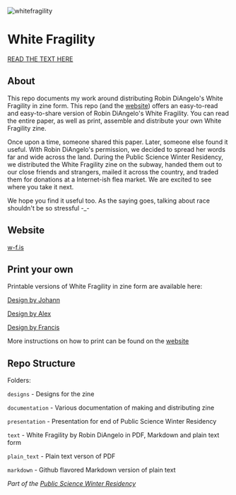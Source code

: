 ![whitefragility](wf.jpg)

# White Fragility

[READ THE TEXT HERE](text/markdown/white_fragility.md)

## About

This repo documents my work around distributing Robin DiAngelo's White Fragility
in zine form. This repo (and the [website](http://w-f.is)) offers an easy-to-read
 and easy-to-share version of Robin DiAngelo's White Fragility. You can read the 
entire paper, as well as print, assemble and distribute your own White Fragility
 zine.

Once upon a time, someone shared this paper. Later, someone else found it
useful. With Robin DiAngelo's permission, we decided to spread her words far and
wide across the land. During the Public Science Winter Residency, we distributed
the White Fragility zine on the subway, handed them out to our close friends and
strangers, mailed it across the country, and traded them for donations at a
Internet-ish flea market. We are excited to see where you take it next. 

We hope you find it useful too. As the saying goes, talking about race shouldn't
be so stressful -_-

## Website

[w-f.is](http://w-f.is)

## Print your own

Printable versions of White Fragility in zine form are available here:

[Design by
Johann](https://drive.google.com/open?id=0B0A_LPl2W2T1alJnNFczMGZhem9WWVVhWDlyTEZHZk1vdmJR)

[Design by
Alex](https://drive.google.com/open?id=0B0A_LPl2W2T1Wk5yZzZBM1VobFVIQUNNbDlPblc0XzJnRlFr)

[Design by
Francis](https://drive.google.com/open?id=0B0A_LPl2W2T1YkM3QnpaZkhpdG4xb19GNXVnZU9YRU1xQ1I4)

More instructions on how to print can be found on the [website](http://w-f.is)

## Repo Structure

Folders:

`designs` - Designs for the zine

`documentation` - Various documentation of making and distributing zine

`presentation` - Presentation for end of Public Science Winter Residency

`text` - White Fragility by Robin DiAngelo in PDF, Markdown and plain text form

`plain_text` - Plain text verson of PDF

`markdown` - Github flavored Markdown version of plain text

_Part of the [Public Science Winter Residency](http://publicscience.co)_